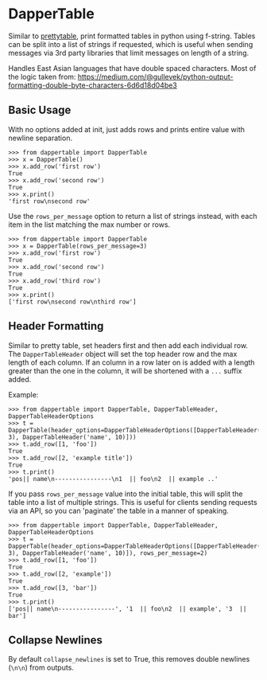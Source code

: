 # DapperTable

Similar to [prettytable](https://pypi.org/project/prettytable/), print formatted tables in python using f-string. Tables can be split into a list of strings if requested, which is useful when sending messages via 3rd party libraries that limit messages on length of a string.

Handles East Asian languages that have double spaced characters. Most of the logic taken from: https://medium.com/@gullevek/python-output-formatting-double-byte-characters-6d6d18d04be3

## Basic Usage

With no options added at init, just adds rows and prints entire value with newline separation.

```
>>> from dappertable import DapperTable
>>> x = DapperTable()
>>> x.add_row('first row')
True
>>> x.add_row('second row')
True
>>> x.print()
'first row\nsecond row'
```

Use the `rows_per_message` option to return a list of strings instead, with each item in the list matching the max number or rows.

```
>>> from dappertable import DapperTable
>>> x = DapperTable(rows_per_message=3)
>>> x.add_row('first row')
True
>>> x.add_row('second row')
True
>>> x.add_row('third row')
True
>>> x.print()
['first row\nsecond row\nthird row']
```

## Header Formatting


Similar to pretty table, set headers first and then add each individual row. The `DapperTableHeader` object will set the top header row and the max length of each column. If an column in a row later on is added with a length greater than the one in the column, it will be shortened with a `...` suffix added.

Example:
```
>>> from dappertable import DapperTable, DapperTableHeader, DapperTableHeaderOptions
>>> t = DapperTable(header_options=DapperTableHeaderOptions([DapperTableHeader('pos', 3), DapperTableHeader('name', 10)]))
>>> t.add_row([1, 'foo'])
True
>>> t.add_row([2, 'example title'])
True
>>> t.print()
'pos|| name\n----------------\n1  || foo\n2  || example ..'
```

If you pass `rows_per_message` value into the initial table, this will split the table into a list of multiple strings. This is useful for clients sending requests via an API, so you can 'paginate' the table in a manner of speaking.

```
>>> from dappertable import DapperTable, DapperTableHeader, DapperTableHeaderOptions
>>> t = DapperTable(header_options=DapperTableHeaderOptions([DapperTableHeader('pos', 3), DapperTableHeader('name', 10)]), rows_per_message=2)
>>> t.add_row([1, 'foo'])
True
>>> t.add_row([2, 'example'])
True
>>> t.add_row([3, 'bar'])
True
>>> t.print()
['pos|| name\n----------------', '1  || foo\n2  || example', '3  || bar']
```

## Collapse Newlines

By default `collapse_newlines` is set to True, this removes double newlines (`\n\n`) from outputs.